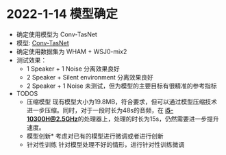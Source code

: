 # 2022-1-14 模型确定
- 确定使用模型为 Conv-TasNet
- 模型: [Conv-TasNet](https://zenodo.org/record/3874420/files/model.pth?download=1)
- 确定使用数据集为 WHAM + WSJ0-mix2
- 测试效果：
  - 1 Speaker + 1 Noise 分离效果良好
  - 2 Speaker + Silent environment 分离效果良好
  - 2 Speaker + 1 Noise 未测试，但为模型的主要目标有很精准的参考指标
- TODOS
  - 压缩模型
  现有模型大小为19.8MB，符合要求，但可以通过模型压缩技术进一步压缩。同时，对于一段时长为48s的音频，在 **i5-10300H@2.5GHz**的处理器上，处理的时长为15s，仍然需要进一步提升速度。
  - 模型创新*
  考虑对已有的模型进行微调或者进行创新
  - 针对性训练
  针对模型处理不好的情形，进行针对性训练微调